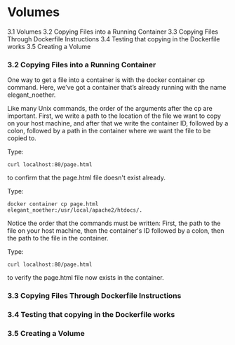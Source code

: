 # Volumes
 3.1 Volumes
 3.2 Copying Files into a Running Container
 3.3 Copying Files Through Dockerfile Instructions
 3.4 Testing that copying in the Dockerfile works
 3.5 Creating a Volume
 
### 3.2 Copying Files into a Running Container

One way to get a file into a container is with the docker container cp command. 
Here, we’ve got a container that’s already running with the name elegant_noether.

Like many Unix commands, the order of the arguments after the cp are important. 
First, we write a path to the location of the file we want to copy on your host 
machine, and after that we write the container ID, followed by a colon, followed 
by a path in the container where we want the file to be copied to.

Type:

    curl localhost:80/page.html 
    
to confirm that the page.html file doesn't exist already.

Type:

    docker container cp page.html elegant_noether:/usr/local/apache2/htdocs/.

Notice the order that the commands must be written: First, the path to the file on 
your host machine, then the container's ID followed by a colon, then the path to 
the file in the container.

Type:

    curl localhost:80/page.html 
    
to verify the page.html file now exists in the container.



### 3.3 Copying Files Through Dockerfile Instructions


### 3.4 Testing that copying in the Dockerfile works


### 3.5 Creating a Volume


